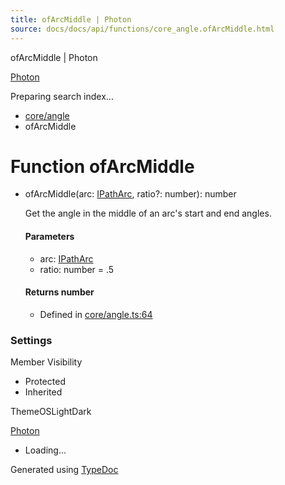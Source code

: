 ```yaml
---
title: ofArcMiddle | Photon
source: docs/docs/api/functions/core_angle.ofArcMiddle.html
---
```


ofArcMiddle | Photon

[Photon](../index.md)




Preparing search index...

* [core/angle](../modules/core_angle.md)
* ofArcMiddle

# Function ofArcMiddle

* ofArcMiddle(arc: [IPathArc](../interfaces/core_schema.IPathArc.md), ratio?: number): number

  Get the angle in the middle of an arc's start and end angles.

  #### Parameters

  + arc: [IPathArc](../interfaces/core_schema.IPathArc.md)
  + ratio: number = .5

  #### Returns number

  + Defined in [core/angle.ts:64](https://github.com/mwhite454/photon/blob/main/packages/photon/src/core/angle.ts#L64)

### Settings

Member Visibility

* Protected
* Inherited

ThemeOSLightDark

[Photon](../index.md)

* Loading...

Generated using [TypeDoc](https://typedoc.org/)
